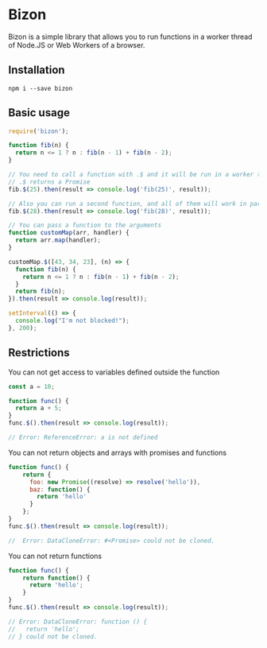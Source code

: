 # Bizon
Bizon is a simple library that allows you to run functions in a worker thread of Node.JS or Web Workers of a browser.

## Installation
```
npm i --save bizon
```
## Basic usage
```js
require('bizon');

function fib(n) {
  return n <= 1 ? n : fib(n - 1) + fib(n - 2);
}

// You need to call a function with .$ and it will be run in a worker thread of Node.JS or Web Worker in a browser
// .$ returns a Promise
fib.$(25).then(result => console.log('fib(25)', result));

// Also you can run a second function, and all of them will work in parallel
fib.$(28).then(result => console.log('fib(28)', result));

// You can pass a function to the arguments
function customMap(arr, handler) {
  return arr.map(handler);
}

customMap.$([43, 34, 23], (n) => {
  function fib(n) {
    return n <= 1 ? n : fib(n - 1) + fib(n - 2);
  }
  return fib(n);
}).then(result => console.log(result));

setInterval(() => {
  console.log("I'm not blocked!");
}, 200);
```
## Restrictions
You can not get access to variables defined outside the function
```js
const a = 10;

function func() {
  return a + 5;
}
func.$().then(result => console.log(result));

// Error: ReferenceError: a is not defined
```
You can not return objects and arrays with promises and functions
```js
function func() {
    return {
      foo: new Promise((resolve) => resolve('hello')),
      baz: function() {
        return 'hello'
      }
    };
}
func.$().then(result => console.log(result));

//  Error: DataCloneError: #<Promise> could not be cloned.
```
You can not return functions
```js
function func() {
    return function() {
      return 'hello';
    }
}
func.$().then(result => console.log(result));

// Error: DataCloneError: function () {
//   return 'hello';
// } could not be cloned.
```

